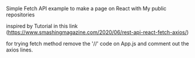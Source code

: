 Simple Fetch API example to make a page on React with My public repositories

inspired by Tutorial in this link
(https://www.smashingmagazine.com/2020/06/rest-api-react-fetch-axios/)

for trying fetch method remove the '//' code on App.js and comment out the axios
lines.
